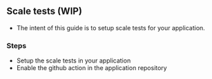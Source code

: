 ## Scale tests (WIP)

- The intent of this guide is to setup scale tests for your application.


### Steps

- Setup the scale tests in your application
- Enable the github action in the application repository
